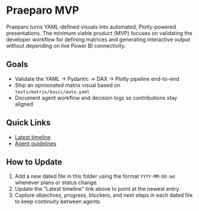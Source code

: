 # Praeparo MVP

Praeparo turns YAML-defined visuals into automated, Plotly-powered presentations. The minimum viable product (MVP) focuses on validating the developer workflow for defining matrices and generating interactive output without depending on live Power BI connectivity.

## Goals
- Validate the YAML -> Pydantic -> DAX -> Plotly pipeline end-to-end
- Ship an opinionated matrix visual based on `tests/matrix/basic/auto.yaml`
- Document agent workflow and decision logs so contributions stay aligned

## Quick Links
- [Latest timeline](./2025-09-17.md)
- [Agent guidelines](../agents.md)

## How to Update
1. Add a new dated file in this folder using the format `YYYY-MM-DD.md` whenever plans or status change.
2. Update the "Latest timeline" link above to point at the newest entry.
3. Capture objectives, progress, blockers, and next steps in each dated file to keep continuity between agents.
